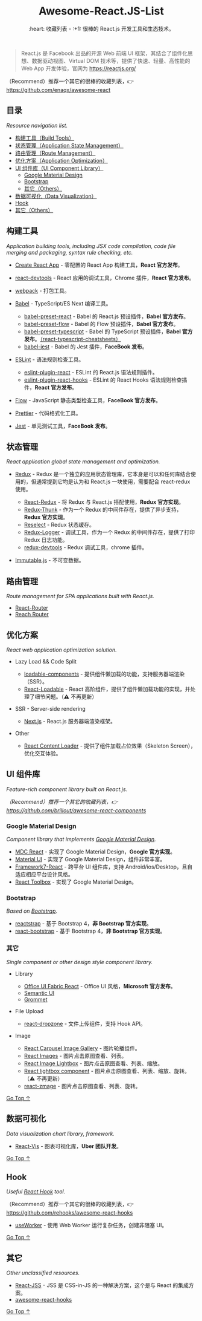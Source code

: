 <div align="center">
  <h1>Awesome-React.JS-List</h1>

  <p>:heart: 收藏列表 - :+1: 很棒的 React.js 开发工具和生态技术。</p>
</div>

<br />

> React.js 是 Facebook 出品的开源 Web 前端 UI 框架，其结合了组件化思想、数据驱动视图、Virtual DOM 技术等，提供了快速、轻量、高性能的 Web App 开发体验，官网为 https://reactjs.org/

（Recommend）推荐一个其它的很棒的收藏列表，:point_right: https://github.com/enaqx/awesome-react

## 目录

*Resource navigation list.*

- [构建工具（Build Tools）](#构建工具)
- [状态管理（Application State Management）](#状态管理)
- [路由管理（Route Management）](#路由管理)
- [优化方案（Application Optimization）](#优化方案)
- [UI 组件库（UI Component Library）](#ui-组件库)
  - [Google Material Design](#google-material-design)
  - [Bootstrap](#bootstrap)
  - [其它（Others）](#其它)
- [数据可视化（Data Visualization）](#数据可视化)
- [Hook](#hook)
- [其它（Others）](#其它)

## 构建工具

*Application building tools, including JSX code compilation, code file merging and packaging, syntax rule checking, etc.*

- [Create React App](https://create-react-app.dev/) - 零配置的 React App 构建工具，**React 官方发布**。
- [react-devtools](https://github.com/facebook/react-devtools) - React 应用的调试工具，Chrome 插件，**React 官方发布**。

- [webpack](https://webpack.js.org/) - 打包工具。

- [Babel](https://babeljs.io/) - TypeScript/ES Next 编译工具。
  - [babel-preset-react](https://github.com/babel/babel/tree/master/packages/babel-preset-react) - Babel 的 React.js 预设插件，**Babel 官方发布**。
  - [babel-preset-flow](https://github.com/babel/babel/tree/master/packages/babel-preset-flow) - Babel 的 Flow 预设插件，**Babel 官方发布**。
  - [babel-preset-typescript](https://github.com/babel/babel/tree/master/packages/babel-preset-typescript) - Babel 的 TypeScript 预设插件，**Babel 官方发布**。[（react-typescript-cheatsheets）](https://github.com/typescript-cheatsheets/react-typescript-cheatsheet)
  - [babel-jest](https://github.com/facebook/jest/tree/master/packages/babel-jest) - Babel 的 Jest 插件，**FaceBook 发布**。
  
- [ESLint](https://eslint.org/) - 语法规则检查工具。
  - [eslint-plugin-react](https://github.com/yannickcr/eslint-plugin-react) - ESLint 的 React.js 语法规则插件。
  - [eslint-plugin-react-hooks](https://github.com/facebook/react/tree/master/packages/eslint-plugin-react-hooks) - ESLint 的 React Hooks 语法规则检查插件，**React 官方发布**。
  
- [Flow](https://flow.org/) - JavaScript 静态类型检查工具，**FaceBook 官方发布**。
- [Prettier](https://prettier.io/) - 代码格式化工具。
- [Jest](https://jestjs.io/) - 单元测试工具，**FaceBook 发布**。

## 状态管理

*React application global state management and optimization.*

- [Redux](https://redux.js.org/) - Redux 是一个独立的应用状态管理库，它本身是可以和任何库结合使用的，但通常提到它均是认为和 React.js 一块使用，需要配合 react-redux 使用。
  - [React-Redux](https://react-redux.js.org/) - 将 Redux 与 React.js 搭配使用，**Redux 官方实现**。
  - [Redux-Thunk](https://github.com/reduxjs/redux-thunk) - 作为一个 Redux 的中间件存在，提供了异步支持，**Redux 官方实现**。
  - [Reselect](https://github.com/reduxjs/reselect) - Redux 状态缓存。
  - [Redux-Logger](https://github.com/LogRocket/redux-logger) - 调试工具，作为一个 Redux 的中间件存在，提供了打印 Redux 日志功能。
  - [redux-devtools](https://github.com/reduxjs/redux-devtools) - Redux 调试工具，chrome 插件。
  
- [Immutable.js](https://immutable-js.github.io/immutable-js/) - 不可变数据。

## 路由管理

*Route management for SPA applications built with React.js.*

- [React-Router](https://reacttraining.com/react-router/)
- [Reach Router](https://reach.tech/router)

## 优化方案

*React web application optimization solution.*

- Lazy Load && Code Split
  - [loadable-components](https://www.smooth-code.com/open-source/loadable-components/) - 提供组件懒加载的功能，支持服务器端渲染（SSR）。
  - [React-Loadable](https://github.com/jamiebuilds/react-loadable) - React 高阶组件，提供了组件懒加载功能的实现，并处理了细节问题。（:warning: 不再更新）

- SSR - Server-side rendering
  - [Next.js](https://nextjs.org) - React.js 服务器端渲染框架。
  
- Other
  - [React Content Loader](https://github.com/danilowoz/react-content-loader) - 提供了组件加载占位效果（Skeleton Screen），优化交互体验。

## UI 组件库

*Feature-rich component library built on React.js.*

*（Recommend）推荐一个其它的收藏列表，:point_right: https://github.com/brillout/awesome-react-components*

### Google Material Design

*Component library that implements [Google Material Design](https://www.material.io/).*

- [MDC React](https://github.com/material-components/material-components-web-react) - 实现了 Google Material Design，**Google 官方实现**。
- [Material UI](https://material-ui.com/) - 实现了 Google Material Design，组件非常丰富。
- [Framework7-React](https://framework7.io/react/) - 跨平台 UI 组件库，支持 Android/ios/Desktop，且自适应相应平台设计风格。  
- [React Toolbox](http://react-toolbox.io/) - 实现了 Google Material Design。
  
### Bootstrap
  
*Based on [Bootstrap](https://getbootstrap.com/)*.

- [reactstrap](https://reactstrap.github.io/) - 基于 Bootstrap 4，**非 Bootstrap 官方实现**。
- [react-bootstrap](https://github.com/react-bootstrap/react-bootstrap) - 基于 Bootstrap 4，**非 Bootstrap 官方实现**。

### 其它

*Single component or other design style component library.*

- Library
  - [Office UI Fabric React](https://developer.microsoft.com/en-us/fabric) - Office UI 风格，**Microsoft 官方发布**。
  - [Semantic UI](https://react.semantic-ui.com/)
  - [Grommet](https://v2.grommet.io/)

- File Upload
  - [react-dropzone](https://react-dropzone.js.org/) - 文件上传组件，支持 Hook API。

- Image
  - [React Carousel Image Gallery](https://github.com/xiaolin/react-image-gallery) - 图片轮播组件。
  - [React Images](https://jossmac.github.io/react-images) - 图片点击原图查看、列表。
  - [React Image Lightbox](https://frontend-collective.github.io/react-image-lightbox/) - 图片点击原图查看、列表、缩放。
  - [React lightbox component](https://github.com/jfcaiceo/react-lightbox-component) - 图片点击原图查看、列表、缩放、旋转。（:warning: 不再更新）
  - [react-zmage](https://zmage.caldis.me/) - 图片点击原图查看、列表、旋转。

[Go Top ↑](#awesome-reactjs-list)

## 数据可视化

*Data visualization chart library, framework.*

- [React-Vis](https://uber.github.io/react-vis/) - 图表可视化库，**Uber 团队开发**。

[Go Top ↑](#awesome-reactjs-list)

## Hook

*Useful [React Hook](https://reactjs.org/docs/hooks-intro.html) tool.*

（Recommend）推荐一个其它的很棒的收藏列表，:point_right: https://github.com/rehooks/awesome-react-hooks

- [useWorker](https://useworker.js.org/) - 使用 Web Worker 运行复杂任务，创建非阻塞 UI。

[Go Top ↑](#awesome-reactjs-list)

## 其它

*Other unclassified resources.*

- [React-JSS](https://cssinjs.org/react-jss) - JSS 是 CSS-in-JS 的一种解决方案，这个是与 React 的集成方案。
- [awesome-react-hooks](https://github.com/brillout/awesome-react-components)

[Go Top ↑](#awesome-reactjs-list)

